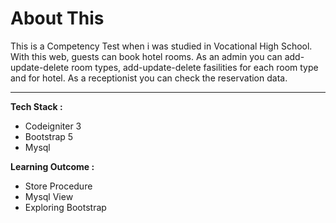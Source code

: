 
# About This

This is a Competency Test when i was studied in Vocational High School.  
With this web, guests can book hotel rooms. As an admin you can add-update-delete room types, add-update-delete fasilities for each room type and for hotel. As a receptionist you can check the reservation data.

------------  

**Tech Stack :**
+ Codeigniter 3
+ Bootstrap 5
+ Mysql

**Learning Outcome :**
+ Store Procedure
+ Mysql View
+ Exploring Bootstrap